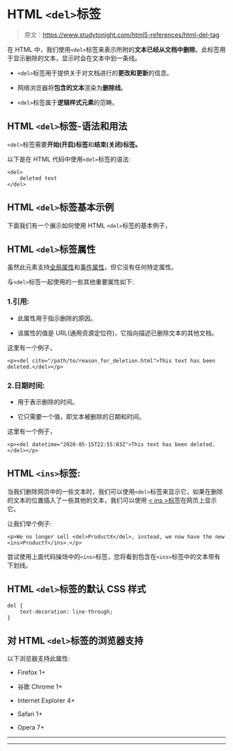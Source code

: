 # HTML `<del>`标签

> 原文：<https://www.studytonight.com/html5-references/html-del-tag>

在 HTML 中，我们使用`<del>`标签来表示所附的**文本已经从文档中删除**。此标签用于显示删除的文本，显示时会在文本中划一条线。

*   `<del>`标签用于提供关于对文档进行的**更改和更新**的信息。

*   网络浏览器将**包含的文本**渲染为**删除线**。

*   `<del>`标签属于**逻辑样式元素**的范畴。

## HTML `<del>`标签-语法和用法

`<del>`标签需要**开始(开启)标签**和**结束(关闭)标签。**

以下是在 HTML 代码中使用`<del>`标签的语法:

```
<del>
    deleted text
</del>
```

## HTML `<del>`标签基本示例

下面我们有一个展示如何使用 HTML `<del>`标签的基本例子，

## HTML `<del>`标签属性

虽然此元素支持[全局属性](https://www.studytonight.com/html5-references/html-global-attributes)和[事件属性](https://www.studytonight.com/html5-references/html-event-attributes)，但它没有任何特定属性。

与`<del>`标签一起使用的一些其他重要属性如下:

### 1.引用:

*   此属性用于指示删除的原因。

*   该属性的值是 URL(通用资源定位符)，它指向描述已删除文本的其他文档。

这里有一个例子，

```
<p><del cite="/path/to/reason_for_deletion.html">This text has been deleted.</del></p>
```

### 2.日期时间:

*   用于表示删除的时间。

*   它只需要一个值，即文本被删除的日期和时间。

这里有一个例子，

```
<p><del datetime="2020-05-15T22:55:03Z">This text has been deleted.</del></p>
```

## HTML `<ins>`标签:

当我们删除网页中的一些文本时，我们可以使用`<del>`标签来显示它，如果在删除的文本的位置插入了一些其他的文本，我们可以使用 [< ins >标签](https://www.studytonight.com/html5-references/html-ins-tag)在网页上显示它。

让我们举个例子:

```
<p>We no longer sell <del>ProductX</del>, instead, we now have the new <ins>ProductY</ins>.</p>
```

尝试使用上面代码操场中的`<ins>`标签，您将看到包含在`<ins>`标签中的文本带有下划线。

## HTML `<del>`标签的默认 CSS 样式

```
del {
    text-decoration: line-through;
}
```

## 对 HTML `<del>`标签的浏览器支持

以下浏览器支持此属性:

*   Firefox 1+

*   谷歌 Chrome 1+

*   Internet Explorer 4+

*   Safari 1+

*   Opera 7+

* * *

* * *